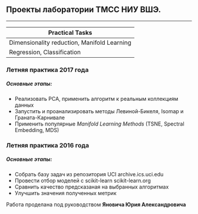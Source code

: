 ## Проекты лаборатории ТМСС НИУ ВШЭ.
---

| Practical Tasks |
| ------ |
| Dimensionality reduction, Manifold Learning |
| Regression, Classification |

### Летняя практика 2017 года
##### Основные этапы:
* Реализовать PCA, применить алгоритм к реальным коллекциям данных
* Запустить и проанализировать методы Левиной-Бикеля, Isomap и Граната-Карнивале
* Применить популярные *Manifold Learning Methods* (TSNE, Spectral Embedding, MDS)


### Летняя практика 2016 года
##### Основные этапы:
* Собрать базу задач из репозитория UCI archive.ics.uci.edu
* Провести отбор моделей с scikit-learn scikit-learn.org
* Сравнить качество предсказаная на выбранных алгоритмах
* Улучшить значения полученных метрик

Работа проделана под руководством **Яновича Юрия Александровича**

